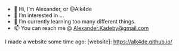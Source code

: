 - 👋 Hi, I’m Alexander, or @Alk4de
- 👀 I’m interested in ...
- 🌱 I’m currently learning too many different things.
- 📫 You can reach me @ Alexander.Kadeby@gmail.com

I made a website some time ago:
[website]: https://alk4de.github.io/

<!---
Alk4de/Alk4de is a ✨ special ✨ repository because its `README.md` (this file) appears on your GitHub profile.
You can click the Preview link to take a look at your changes.
--->
